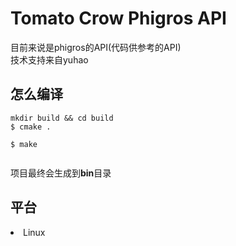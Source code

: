 # Tomato Crow Phigros API
目前来说是phigros的API(代码供参考的API)<br>
技术支持来自yuhao

<h2>怎么编译</h2>

<pre><code>mkdir build && cd build
$ cmake .<br>
$ make<br>
</code></pre>

项目最终会生成到<b>bin</b>目录

<h2>平台</h2>
<ui>
<li>Linux</li>
</ui>
